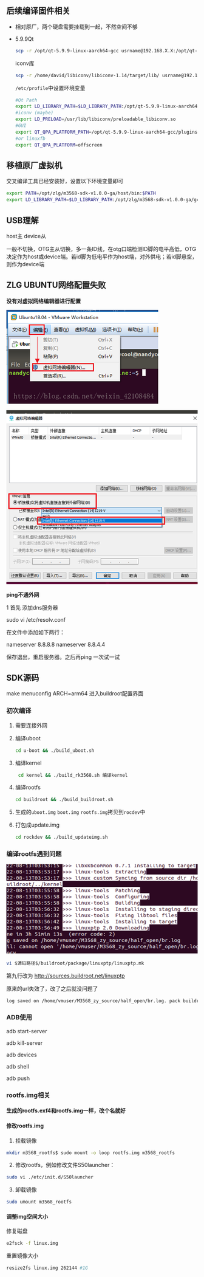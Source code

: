 

## 后续编译固件相关

- 相对原厂，两个硬盘需要挂载到一起，不然空间不够

- 5.9.9Qt

  ```bash
  scp -r /opt/qt-5.9.9-linux-aarch64-gcc usrname@192.168.X.X:/opt/qt-5.9.9-linux-aarch64-gcc
  ```

  iconv库

  ```bash
  scp -r /home/david/libiconv/libiconv-1.14/target/lib/ usrname@192.168.X.X:/usr/lib/libiconv
  ```

  `/etc/profile`中设置环境变量

  ```bash
  #Qt Path
  export LD_LIBRARY_PATH=$LD_LIBRARY_PATH:/opt/qt-5.9.9-linux-aarch64-gcc/lib
  #iconv (maybe)
  export LD_PRELOAD=/usr/lib/libiconv/preloadable_libiconv.so
  #GUI
  export QT_QPA_PLATFORM_PATH=/opt/qt-5.9.9-linux-aarch64-gcc/plugins/platforms/
  #or linuxfb
  export QT_QPA_PLATFORM=offscreen 
  ```
  



## 移植原厂虚拟机

交叉编译工具已经安装好，设置以下环境变量即可

```bash
export PATH=/opt/zlg/m3568-sdk-v1.0.0-ga/host/bin:$PATH
export LD_LIBRARY_PATH=$LD_LIBRARY_PATH:/opt/zlg/m3568-sdk-v1.0.0-ga/gcc-buildroot-9.3.0-2020.03-x86_64_aarch64-rockchip-linux-gnu/lib
```



## USB理解

host主 device从

一般不切换，OTG主从切换，多一条ID线，在otg口端检测ID脚的电平高低，OTG决定作为host或device端。若id脚为低电平作为host端，对外供电；若id脚悬空，则作为device端



## ZLG UBUNTU网络配置失败

**没有对虚拟网络编辑器进行配置**

![img](../_media/70.png)

![image-20220813114206228](../_media/image-20220813114206228.png)

**ping不通外网**

1 首先 添加dns服务器

sudo vi /etc/resolv.conf

在文件中添加如下两行：

nameserver 8.8.8.8
nameserver 8.8.4.4

保存退出，重启服务器。之后再ping 一次试一试





## SDK源码

make menuconfig  ARCH=arm64 进入buildroot配置界面

### 初次编译

1. 需要连接外网

2. 编译uboot

   ```bash
   cd u-boot && ./build_uboot.sh
   ```

3. 编译kernel

   ```bash
    cd kernel && ./build_rk3568.sh 编译kernel
   ```

4. 编译rootfs

   ```bash
   cd buildroot && ./build_buildroot.sh 
   ```

5. 生成的`uboot.img` `boot.img` `rootfs.img`拷贝到`rocdev`中

6. 打包成update.img

   ```bash
   cd rockdev && ./build_updateimg.sh    
   ```

### 编译rootfs遇到问题

![image-20220815094524623](../_media/image-20220815094524623.png)

```bash
vi $源码路径$/buildroot/package/linuxptp/linuxptp.mk
```


第九行改为 http://sources.buildroot.net/linuxptp

原来的url失效了，改了之后就没问题了

```bash
log saved on /home/vmuser/M3568_zy_source/half_open/br.log. pack buildroot image at: /home/vmuser/M3568_zy_source/half_open/buildroot/output/rockchip_rk3568/images/rootfs.ext4
```

### ADB使用

adb start-server

adb kill-server

adb devices

adb shell

adb push

### rootfs.img相关

#### 生成的rootfs.exf4和rootfs.img一样，改个名就好

#### 修改rootfs.img

1. 挂载镜像

```bash
mkdir m3568_rootfs$ sudo mount -o loop rootfs.img m3568_rootfs
```

2. 修改rootfs，例如修改文件S50launcher：

```bash
sudo vi ./etc/init.d/S50launcher
```

3. 卸载镜像

```bash
sudo umount m3568_rootfs
```

#### 调整img空间大小

修复磁盘

```bash
e2fsck -f linux.img
```

重置镜像大小

```bash
resize2fs linux.img 262144 #1G
```

